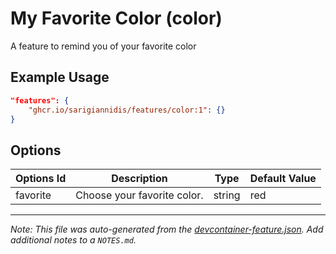 
# My Favorite Color (color)

A feature to remind you of your favorite color

## Example Usage

```json
"features": {
    "ghcr.io/sarigiannidis/features/color:1": {}
}
```

## Options

| Options Id | Description | Type | Default Value |
|-----|-----|-----|-----|
| favorite | Choose your favorite color. | string | red |



---

_Note: This file was auto-generated from the [devcontainer-feature.json](devcontainer-feature.json).  Add additional notes to a `NOTES.md`._
